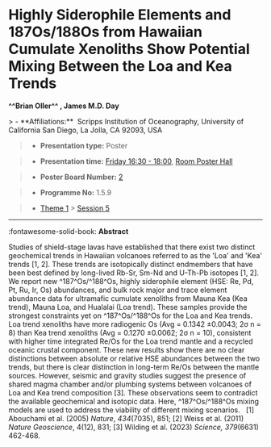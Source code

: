 # Highly Siderophile Elements and 187Os/188Os from Hawaiian Cumulate Xenoliths Show Potential Mixing Between the Loa and Kea Trends

**^^Brian Oller^^ , James M.D. Day**

<!-- more -->> - **Affiliations:**  Scripps Institution of Oceanography, University of California San Diego, La Jolla, CA 92093, USA 

> - **Presentation type:** Poster

> - **Presentation time:** [Friday 16:30 - 18:00](../sessions_comparison.md#__tabbed_4_6), [Room Poster Hall](../maps_venue.md#__tabbed_1_1)

> - **Poster Board Number:** [2](../map_poster_boards.md#friday)

> - **Programme No:** 1.5.9

> - [Theme 1](../theme1.md) > [Session 5](../sessions/session-1-5.md)

--- 

:fontawesome-solid-book: **Abstract**

Studies of shield-stage lavas have established that there exist two distinct geochemical trends in Hawaiian volcanoes referred to as the 'Loa' and 'Kea' trends [1, 2]. These trends are isotopically distinct endmembers that have been best defined by long-lived Rb-Sr, Sm-Nd and U-Th-Pb isotopes [1, 2]. We report new ^187^Os/^188^Os, highly siderophile element (HSE: Re, Pd, Pt, Ru, Ir, Os) abundances, and bulk rock major and trace element abundance data for ultramafic cumulate xenoliths from Mauna Kea (Kea trend), Mauna Loa, and Hualalai (Loa trend). These samples provide the strongest constraints yet on ^187^Os/^188^Os for the Loa and Kea trends. Loa trend xenoliths have more radiogenic Os (Avg = 0.1342 ±0.0043; 2σ n = 8) than Kea trend xenoliths (Avg = 0.1270 ±0.0062; 2σ n = 10), consistent with higher time integrated Re/Os for the Loa trend mantle and a recycled oceanic crustal component. These new results show there are no clear distinctions between absolute or relative HSE abundances between the two trends, but there is clear distinction in long-term Re/Os between the mantle sources. However, seismic and gravity studies suggest the presence of shared magma chamber and/or plumbing systems between volcanoes of Loa and Kea trend composition [3]. These observations seem to contradict the available geochemical and isotopic data. Here, ^187^Os/^188^Os mixing models are used to address the viability of different mixing scenarios.
 
[1] Abouchami et al. (2005) *Nature*, *434*(7035), 851; [2] Weiss et al. (2011) *Nature Geoscience*, 4(12), 831; [3] Wilding et al. (2023) *Science,* *379*(6631) 462-468.

